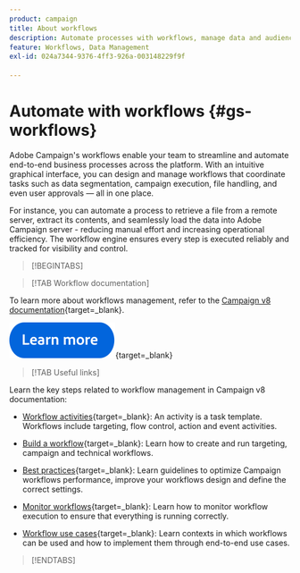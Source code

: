 ```yaml
---
product: campaign
title: About workflows
description: Automate processes with workflows, manage data and audiences, send messages, and more
feature: Workflows, Data Management
exl-id: 024a7344-9376-4ff3-926a-003148229f9f

---
```

# Automate with workflows {#gs-workflows}

Adobe Campaign's workflows enable your team to streamline and automate end-to-end business processes across the platform. With an intuitive graphical interface, you can design and manage workflows that coordinate tasks such as data segmentation, campaign execution, file handling, and even user approvals — all in one place.

For instance, you can automate a process to retrieve a file from a remote server, extract its contents, and seamlessly load the data into Adobe Campaign server - reducing manual effort and increasing operational efficiency. The workflow engine ensures every step is executed reliably and tracked for visibility and control.

>[!BEGINTABS]

>[!TAB Workflow documentation] 

To learn more about workflows management, refer to the [Campaign v8 documentation](https://experienceleague.adobe.com/docs/campaign/automation/workflows/introduction/about-workflows.html){target=_blank}.


[![image](../../assets/do-not-localize/learn-more-button.svg)](https://experienceleague.adobe.com/docs/campaign/automation/workflows/introduction/about-workflows.html){target=_blank}


>[!TAB Useful links]

Learn the key steps related to workflow management in Campaign v8 documentation:

* [Workflow activities](https://experienceleague.adobe.com/docs/campaign/automation/workflows/wf-activities/activities.html){target=_blank}: An activity is a task template. Workflows include targeting, flow control, action and event activities. 

* [Build a workflow](https://experienceleague.adobe.com/docs/campaign/automation/workflows/introduction/build-a-workflow.html){target=_blank}: Learn how to create and run targeting, campaign and technical workflows. 

* [Best practices](https://experienceleague.adobe.com/docs/campaign/automation/workflows/introduction/workflow-best-practices.html){target=_blank}: Learn guidelines to optimize Campaign workflows performance, improve your workflows design and define the correct settings.

* [Monitor workflows](https://experienceleague.adobe.com/docs/campaign/automation/workflows/monitoring-workflows/monitor-workflow-execution.html){target=_blank}: Learn how to monitor workflow execution to ensure that everything is running correctly.

* [Workflow use cases](https://experienceleague.adobe.com/docs/campaign/automation/workflows/use-cases/workflow-use-cases.html){target=_blank}: Learn contexts in which workflows can be used and how to implement them through end-to-end use cases.


>[!ENDTABS]





<!--

Adobe Campaign uses workflows to:

* Carry out targeting campaigns. [Learn more](building-a-workflow.md#implementation-steps-)
* Build campaigns: for each campaign, the **[!UICONTROL Workflow]** tab lets you build the target and create the deliveries. [Learn more](building-a-workflow.md#campaign-workflows)
* Perform technical processes: cleanup, collecting tracking information or provisional calculations. [Learn more](building-a-workflow.md#technical-workflows)

A workflow can mean both a process definition (the workflow model, which is a representation of what is supposed to happen) and an instance of this process (a workflow instance, which is a representation of what is actually happening).

The workflow template describes the various tasks to be performed and how they are linked together. The task templates are called activities and are represented by icons. They are linked together by transitions.

![](assets/example1.png)

Each workflow contains:

* **[!UICONTROL Activities]**

  An activity describes a task template. The various activities available are represented on the diagram by icons. Each type has common properties and specific properties. For example, while all activities have a name and label, only the **[!UICONTROL Approval]** activity has an assignment.

  In a workflow diagram, a given activity can produce multiple tasks, in particular when there is a loop or recurrent (periodic) actions.

  All workflow activities are listed in [this section](about-activities.md), including use cases and samples.

* **[!UICONTROL Transitions]**

  Transitions enable you to link activities and to define their sequence. A transition links a source activity to a destination activity. There are several sorts of transitions, which depend on the source activity. Some transitions have additional parameters such as a duration, a condition or a filter.

  A transition which is not linked to a destination activity is colored orange and the arrow head is shown as a diamond.

  >[!NOTE]
  >
  >A workflow containing unterminated transitions can still be executed: a warning message will be generated and the workflow will pause once it reaches the transition but it will not generate an error. It is thus possible to start a workflow without it being finished and to add to it as you go along.

  For more information about how to build a workflow, refer to [this section](building-a-workflow.md).

* **[!UICONTROL Worktables]**

  The worktable contains all the information carried by the transition. Each workflow uses several worktables. The data conveyed in these tables can be accelerated and used throughout the workflow's life cycle, as long as it is not purged. Indeed, unneeded tables are purged each time the workflow is passivated, and possibly during the execution of the largest workflows to avoid overloading the server.

  Learn more on workflow data and tables in [this section](how-to-use-workflow-data.md).

## Key principles and best practices{#principles-workflows}

Refer to these sections to find guidance and best practices to automate processes with workflows:

* Learn more about workflow activities in [this page](how-to-use-workflow-data.md).
* Learn how to build a workflow in [this section](building-a-workflow.md).
* Discover how to use workflows to import data in Campaign in [this section](../../platform/using/import-export-workflows.md).
* Workflow best practices are detailed in [this page](workflow-best-practices.md).
* Find guidance about workflow execution in [this section](starting-a-workflow.md).
* Learn how to monitor workflows in [this page](monitoring-workflow-execution.md).
* Learn how to grant access to users to use workflows in [this page](managing-rights.md).

-->